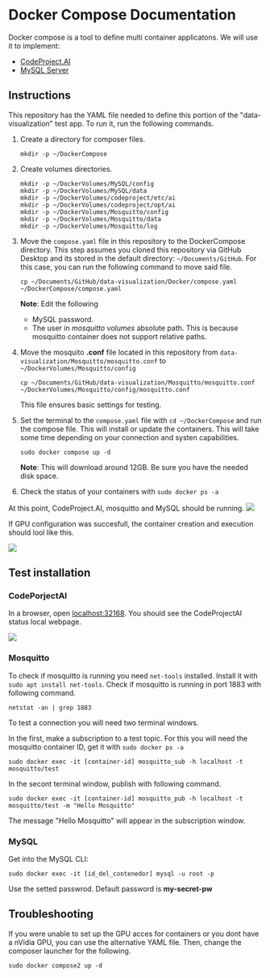# Docker Compose Documentation

Docker compose is a tool to define multi container applicatons. We will use it to implement:

- [CodeProject.AI](https://www.codeproject.com/Articles/5322557/CodeProject-AI-Server-AI-the-easy-way)
- [MySQL Server](https://ubuntu.com/server/docs/databases-mysql)

## Instructions

This repository has the YAML file needed to define this portion of the "data-visualization" test app. To run it, run the following commands.

1. Create a directory for composer files.
    ```
    mkdir -p ~/DockerCompose
    ```
2. Create volumes directories.
    ```
    mkdir -p ~/DockerVolumes/MySQL/config
    mkdir -p ~/DockerVolumes/MySQL/data
    mkdir -p ~/DockerVolumes/codeproject/etc/ai
    mkdir -p ~/DockerVolumes/codeproject/opt/ai
    mkdir -p ~/DockerVolumes/Mosquitto/config
    mkdir -p ~/DockerVolumes/Mosquitto/data
    mkdir -p ~/DockerVolumes/Mosquitto/log
    ```
3. Move the ```compose.yaml``` file in this repository to the DockerCompose directory. This step assumes you cloned this repository via GitHub Desktop and its stored in the default directory: ```~/Documents/GitHub```. For this case, you can run the following command to move said file.

    ```
    cp ~/Documents/GitHub/data-visualization/Docker/compose.yaml ~/DockerCompose/compose.yaml
    ```
    **Note**: Edit the following
    - MySQL password.
    - The user in *mosquitto volumes* absolute path. This is because mosquitto container does not support relative paths.
4. Move the mosquito **.conf** file located in this repository from ```data-visualization/Mosquitto/mosquitto.conf``` to ```~/DockerVolumes/Mosquitto/config```
    ```
    cp ~/Documents/GitHub/data-visualization/Mosquitto/mosquitto.conf ~/DockerVolumes/Mosquitto/config/mosquitto.conf
    ```
    This file ensures basic settings for testing.
5. Set the terminal to the ```compose.yaml``` file with ```cd ~/DockerCompose``` and run the compose file. This will install or update the containers. This will take some time depending on your connection and systen capabilities.
    ```
    sudo docker compose up -d
    ```
    **Note**: This will download around 12GB. Be sure you have the needed disk space.
6. Check the status of your containers with ```sudo docker ps -a```

At this point, CodeProject.AI, mosquitto and MySQL should be running.
![](https://github.com/hugoescalpelo/data-visualization/blob/main/Images/Screenshot%20from%202023-10-15%2014-38-11.png?raw=true)

If GPU configuration was succesfull, the container creation and execution should lool like this.

![](https://github.com/hugoescalpelo/data-visualization/blob/main/Images/Screenshot%20from%202023-10-06%2020-44-59.png?raw=true)

## Test installation

### CodePorjectAI
In a browser, open [localhost:32168](http://localhost:32168/). You should see the CodeProjectAI status local webpage.

![](https://github.com/hugoescalpelo/data-visualization/blob/main/Images/Screenshot%20from%202023-10-06%2002-07-28.png?raw=true)

### Mosquitto

To check if mosquitto is running you need ```net-tools``` installed. Install it with ```sudo apt install net-tools```. Check if mosquitto is running in port 1883 with following command.
```
netstat -an | grep 1883
```

To test a connection you will need two terminal windows. 

In the first, make a subscription to a test topic. For this you will need the mosquitto container ID, get it with ```sudo docker ps -a```
```
sudo docker exec -it [container-id] mosquitto_sub -h localhost -t mosquitto/test
```
In the secont terminal window, publish with following command.
```
sudo docker exec -it [container-id] mosquitto_pub -h localhost -t mosquitto/test -m "Hello Mosquitto"
```

The message "Hello Mosquitto" will appear in the subscription window.
### MySQL

Get into the MySQL CLI:
```
sudo docker exec -it [id_del_contenedor] mysql -u root -p
```
Use the setted passwrod. Default password is **my-secret-pw**

## Troubleshooting

If you were unable to set up the GPU acces for containers or you dont have a nVidia GPU, you can use the alternative YAML file. Then, change the composer launcher for the following.

```
sudo docker compose2 up -d
```